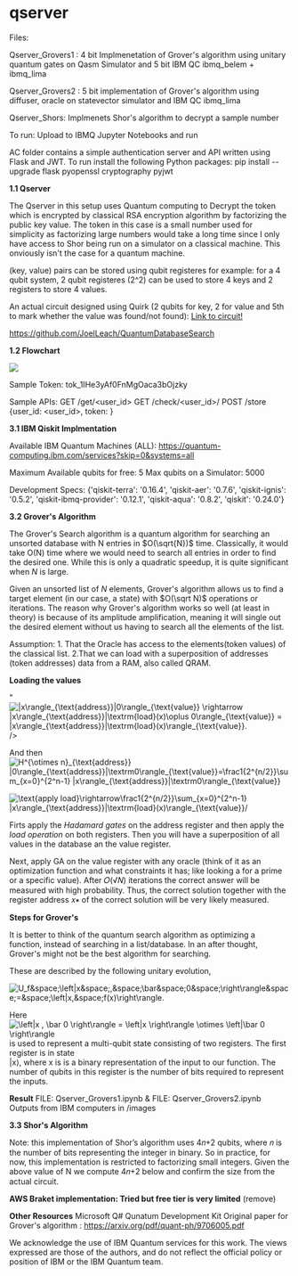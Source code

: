 # qserver

Files:

Qserver_Grovers1 : 4 bit Implmenetation of Grover's algorithm using unitary quantum gates on Qasm Simulator and 5 bit IBM QC ibmq_belem + ibmq_lima

Qserver_Grovers2 : 5 bit implementation of Grover's algorithm using diffuser, oracle on statevector simulator and IBM QC ibmq_lima

Qserver_Shors: Implmenets Shor's algorithm to decrypt a sample number

To run: Upload to IBMQ Jupyter Notebooks and run

AC folder contains a simple authentication server and API written using Flask and JWT. To run install the following Python packages:  pip install --upgrade flask pyopenssl cryptography pyjwt


**1.1 Qserver**

The Qserver in this setup uses Quantum computing to Decrypt the token which is encrypted by classical RSA encryption algorithm by factorizing the public key value. The token in this case is a small number used for simplicity as factorizing large numbers would take a long time since I only have access to Shor being run on a simulator on a classical machine. This onviously isn't the case for a quantum machine.

(key, value) pairs can be stored using qubit registeres
for example: for a 4 qubit system, 2 qubit registeres (2^2) can be used to store 4 keys and 2 registers to store 4 values.


An actual circuit designed using Quirk (2 qubits for key, 2 for value and 5th to mark whether the value was found/not found):
[Link to circuit!](https://algassert.com/quirk#circuit=%7B%22cols%22:[[%22H%22,%22H%22],[%22%E2%80%A6%22,%22%E2%80%A6%22],[%22%E2%97%A6%22,%22%E2%97%A6%22,%22X%22,%22X%22],[%22%E2%80%A2%22,%22%E2%97%A6%22,1,%22X%22],[%22%E2%97%A6%22,%22%E2%80%A2%22],[%22%E2%80%A2%22,%22%E2%80%A2%22,%22X%22],[1,1,%22%E2%80%A6%22,%22%E2%80%A6%22],[1,1,%22%E2%97%A6%22,%22%E2%80%A2%22,%22X%22],[1,1,%22%E2%80%A6%22,%22%E2%80%A6%22],[1,1,1,1,%22Z%22],[1,1,%22%E2%80%A6%22,%22%E2%80%A6%22],[1,1,%22%E2%97%A6%22,%22%E2%80%A2%22,%22X%22],[%22%E2%80%A2%22,%22%E2%80%A2%22,%22X%22],[%22%E2%97%A6%22,%22%E2%80%A2%22],[%22%E2%80%A2%22,%22%E2%97%A6%22,1,%22X%22],[%22%E2%97%A6%22,%22%E2%97%A6%22,%22X%22,%22X%22],[%22H%22,%22H%22],[%22%E2%80%A6%22,%22%E2%80%A6%22],[%22X%22,%22X%22,1,1,%22X%22],[%22%E2%80%A2%22,%22%E2%80%A2%22,1,1,%22Z%22],[%22X%22,%22X%22,1,1,%22X%22],[%22%E2%80%A6%22,%22%E2%80%A6%22],[%22H%22,%22H%22],[%22%E2%97%A6%22,%22%E2%97%A6%22,%22X%22,%22X%22],[%22%E2%80%A2%22,%22%E2%97%A6%22,1,%22X%22],[%22%E2%97%A6%22,%22%E2%80%A2%22],[%22%E2%80%A2%22,%22%E2%80%A2%22,%22X%22],[1,1,%22%E2%97%A6%22,%22%E2%80%A2%22,%22X%22],[%22Chance2%22,1,%22Chance2%22,1,%22Chance%22]]%7D )

https://github.com/JoelLeach/QuantumDatabaseSearch

**1.2 Flowchart**

<img src="https://lucid.app/publicSegments/view/fe988690-165a-4560-94b5-8a47c35dd040/image.png"/>


Sample Token: tok_1IHe3yAf0FnMgOaca3bOjzky

Sample APIs: 
GET /get/<user_id>
GET /check/<user_id>/<token>
POST /store {user_id: <user_id>, token: <token> }


**3.1 IBM Qiskit Implmentation**

Available IBM Quantum Machines (ALL): https://quantum-computing.ibm.com/services?skip=0&systems=all

Maximum Available qubits for free:  5
Max qubits on a Simulator: 5000

Development Specs: 
{'qiskit-terra': '0.16.4',
 'qiskit-aer': '0.7.6',
 'qiskit-ignis': '0.5.2',
 'qiskit-ibmq-provider': '0.12.1',
 'qiskit-aqua': '0.8.2',
 'qiskit': '0.24.0'}



**3.2 Grover's Algorithm**

The Grover's Search algorithm is a quantum algorithm for searching an unsorted database with N entries in $O(\sqrt{N})$ time. Classically, it would take O(N) time where we would need to search all entries in order to find the desired one. While this is only a quadratic speedup, it is quite significant when $N$ is large.

Given an unsorted list of $N$ elements, Grover's algorithm allows us to find a target element (in our case, a state) with $O(\sqrt N)$ operations or iterations. The reason why Grover's algorithm works so well (at least in theory) is because of its amplitude amplification, meaning it will single out the desired element without us having to search all the elements of the list.

Assumption: 1. That the Oracle has access to the elements(token values) of the classical list. 
2.That we can load with a superposition of addresses (token addresses) data from a RAM, also called QRAM. 

**Loading the values**

"<img src="https://latex.codecogs.com/gif.latex?|x\rangle_{\text{address}}|0\rangle_{\text{value}}&space;\rightarrow&space;|x\rangle_{\text{address}}|\textrm{load}(x)\oplus&space;0\rangle_{\text{value}}&space;=&space;|x\rangle_{\text{address}}|\textrm{load}(x)\rangle_{\text{value}}." title="|x\rangle_{\text{address}}|0\rangle_{\text{value}} \rightarrow |x\rangle_{\text{address}}|\textrm{load}(x)\oplus 0\rangle_{\text{value}} = |x\rangle_{\text{address}}|\textrm{load}(x)\rangle_{\text{value}}." />/>

And then
<img src="https://latex.codecogs.com/gif.latex?H^{\otimes&space;n}_{\text{address}}&space;|0\rangle_{\text{address}}|\textrm0\rangle_{\text{value}}=\frac1{2^{n/2}}\sum_{x=0}^{2^n-1}&space;|x\rangle_{\text{address}}|\textrm0\rangle_{\text{value}}" title="H^{\otimes n}_{\text{address}} |0\rangle_{\text{address}}|\textrm0\rangle_{\text{value}}=\frac1{2^{n/2}}\sum_{x=0}^{2^n-1} |x\rangle_{\text{address}}|\textrm0\rangle_{\text{value}}" />

<img src="https://latex.codecogs.com/gif.latex?\text{apply&space;load}\rightarrow\frac1{2^{n/2}}\sum_{x=0}^{2^n-1}&space;|x\rangle_{\text{address}}|\textrm{load}(x)\rangle_{\text{value}}/" title="\text{apply load}\rightarrow\frac1{2^{n/2}}\sum_{x=0}^{2^n-1} |x\rangle_{\text{address}}|\textrm{load}(x)\rangle_{\text{value}}/" />

Firts apply the _Hadamard gates_ on the address register and then apply the _load operation_ on both registers. Then you will have a superposition of all values in the database an the value register.

Next, apply GA on the value register with any oracle (think of it as an optimization function and what constraints it has; like looking a for a prime or a specific value). After 𝑂(√𝑁) iterations the correct answer will be measured with high probability. Thus, the correct solution together with the register address 𝑥∗ of the correct solution will be very likely measured.


**Steps for Grover's**

It is better to think of the quantum search algorithm as optimizing a function, instead of searching in a list/database. In an after thought, Grover's might not be the best algorithm for searching. 



These are described by the following unitary evolution,

<img src="https://latex.codecogs.com/gif.latex?U_f&space;\left|x&space;,&space;\bar&space;0&space;\right\rangle&space;=&space;\left|x,&space;f(x)\right\rangle." title="U_f&space;\left|x&space;,&space;\bar&space;0&space;\right\rangle&space;=&space;\left|x,&space;f(x)\right\rangle." />

Here <img src="https://latex.codecogs.com/gif.latex?\left|x&space;,&space;\bar&space;0&space;\right\rangle&space;=&space;\left|x&space;\right\rangle&space;\otimes&space;\left|\bar&space;0&space;\right\rangle" title="\left|x , \bar 0 \right\rangle = \left|x \right\rangle \otimes \left|\bar 0 \right\rangle" />
 is used to represent a multi-qubit state consisting of two registers. The first register is in state  
|x⟩, where  x is  is a binary representation of the input to our function. The number of qubits in this register is the number of bits required to represent the inputs.


**Result**
FILE: Qserver_Grovers1.ipynb
& FILE: Qserver_Grovers2.ipynb 
Outputs from IBM computers in /images


**3.3 Shor's Algorithm** 


Note: this implementation of Shor’s algorithm uses 4𝑛+2 qubits, where 𝑛 is the number of bits representing the integer in binary. So in practice, for now, this implementation is restricted to factorizing small integers. Given the above value of N we compute 4𝑛+2 below and confirm the size from the actual circuit.

**AWS Braket implementation: Tried but free tier is very limited** (remove)


**Other Resources**
Microsoft Q# Qunatum Development Kit
Original paper for Grover's algorithm : https://arxiv.org/pdf/quant-ph/9706005.pdf

We acknowledge the use of IBM Quantum services for this work. The views expressed are those of the authors, and do not reflect the official policy or position of IBM or the IBM Quantum team.

